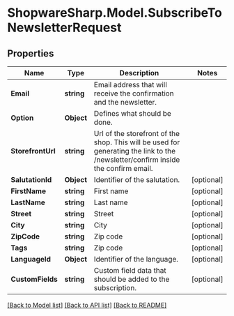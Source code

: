 # ShopwareSharp.Model.SubscribeToNewsletterRequest

## Properties

Name | Type | Description | Notes
------------ | ------------- | ------------- | -------------
**Email** | **string** | Email address that will receive the confirmation and the newsletter. | 
**Option** | **Object** | Defines what should be done. | 
**StorefrontUrl** | **string** | Url of the storefront of the shop. This will be used for generating the link to the /newsletter/confirm inside the confirm email. | 
**SalutationId** | **Object** | Identifier of the salutation. | [optional] 
**FirstName** | **string** | First name | [optional] 
**LastName** | **string** | Last name | [optional] 
**Street** | **string** | Street | [optional] 
**City** | **string** | City | [optional] 
**ZipCode** | **string** | Zip code | [optional] 
**Tags** | **string** | Zip code | [optional] 
**LanguageId** | **Object** | Identifier of the language. | [optional] 
**CustomFields** | **string** | Custom field data that should be added to the subscription. | [optional] 

[[Back to Model list]](../../README.md#documentation-for-models) [[Back to API list]](../../README.md#documentation-for-api-endpoints) [[Back to README]](../../README.md)

